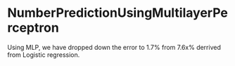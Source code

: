 # NumberPredictionUsingMultilayerPerceptron
Using MLP, we have dropped down the error to 1.7% from 7.6x% derrived from Logistic regression.
